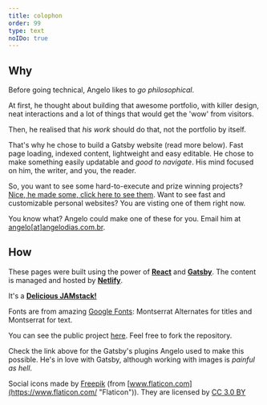 ```yaml
---
title: colophon
order: 99
type: text
noIDo: true
---
```


## Why

Before going technical, Angelo likes to *go philosophical*.

At first, he thought about building that awesome portfolio, with killer design, neat interactions and a lot of things that would get the 'wow' from visitors.

Then, he realised that *his work* should do that, not the portfolio by itself.

That's why he chose to build a Gatsby website (read more below). Fast page loading, indexed content, lightweight and easy editable. He chose to make something easily updatable and *good to navigate*. His mind focused on him, the writer, and you, the reader.

So, you want to see some hard-to-execute and prize winning projects? [Nice, he made some, click here to see them](/coding). Want to see fast and customizable personal websites? You are visting one of them right now.

You know what? Angelo could make one of these for you. Email him at [angelo\[at\]angelodias.com.br](mailto:angelo@angelodias.com.br).

## How

These pages were built using the power of [**React**](https://reactjs.org/) and [**Gatsby**](https://gatsbyjs.org). The content is managed and hosted by [**Netlify**](https://www.netlify.com/).

It's a [**Delicious JAMstack!**](https://jamstack.org/)

Fonts are from amazing [Google Fonts](https://fonts.google.com/): Montserrat Alternates for titles and Montserrat for text.

You can see the public project [here](https://github.com/angelod1as/portfolio). Feel free to fork the repository.

Check the link above for the Gatsby's plugins Angelo used to make this possible. He's in love with Gatsby, although working with images is *painful as hell*.

Social icons made by [Freepik](https://www.freepik.com/ "Freepik") (from [www.flaticon.com](https://www.flaticon.com/ "Flaticon")). They are licensed by [CC 3.0 BY](http://creativecommons.org/licenses/by/3.0/ "Creative Commons BY 3.0")
